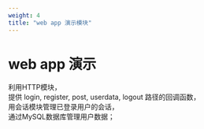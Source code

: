 ```yaml
---
weight: 4
title: "web app 演示模块"
---
```


# web app 演示

利用HTTP模块，  
提供 login, register, post, userdata, logout 路径的回调函数，  
用会话模块管理已登录用户的会话，  
通过MySQL数据库管理用户数据；  


